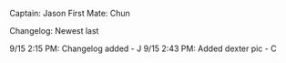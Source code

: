 Captain: Jason
First Mate: Chun

Changelog: Newest last

9/15 2:15 PM: Changelog added - J
9/15 2:43 PM: Added dexter pic - C